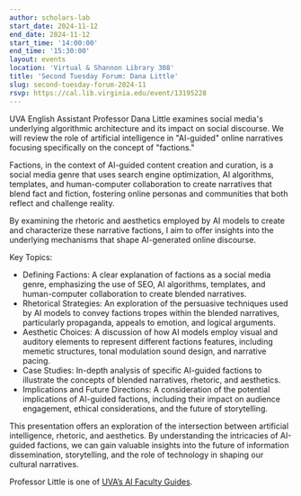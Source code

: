 ```yaml
---
author: scholars-lab
start_date: 2024-11-12
end_date: 2024-11-12
start_time: '14:00:00'
end_time: '15:30:00'
layout: events
location: 'Virtual & Shannon Library 308'
title: 'Second Tuesday Forum: Dana Little'
slug: second-tuesday-forum-2024-11
rsvp: https://cal.lib.virginia.edu/event/13195228
---
```


UVA English Assistant Professor Dana Little examines social media's underlying algorithmic architecture and its impact on social discourse. We will review the role of artificial intelligence in "AI-guided" online narratives focusing specifically on the concept of "factions."

Factions, in the context of AI-guided content creation and curation, is a social media genre that uses search engine optimization, AI algorithms, templates, and human-computer collaboration to create narratives that blend fact and fiction, fostering online personas and communities that both reflect and challenge reality.

By examining the rhetoric and aesthetics employed by AI models to create and characterize these narrative factions, I aim to offer insights into the underlying mechanisms that shape AI-generated online discourse.

Key Topics:

* Defining Factions: A clear explanation of factions as a social media genre, emphasizing the use of SEO, AI algorithms, templates, and human-computer collaboration to create blended narratives.
* Rhetorical Strategies: An exploration of the persuasive techniques used by AI models to convey factions tropes within the blended narratives, particularly propaganda, appeals to emotion, and logical arguments.
* Aesthetic Choices: A discussion of how AI models employ visual and auditory elements to represent different factions features, including memetic structures, tonal modulation sound design, and narrative pacing.
* Case Studies: In-depth analysis of specific AI-guided factions to illustrate the concepts of blended narratives, rhetoric, and aesthetics.
* Implications and Future Directions: A consideration of the potential implications of AI-guided factions, including their impact on audience engagement, ethical considerations, and the future of storytelling.

This presentation offers an exploration of the intersection between artificial intelligence, rhetoric, and aesthetics. By understanding the intricacies of AI-guided factions, we can gain valuable insights into the future of information dissemination, storytelling, and the role of technology in shaping our cultural narratives.

Professor Little is one of [UVA’s AI Faculty Guides](https://cte.virginia.edu/programs/faculty-ai-guides/2024-2025-faculty-ai-guides).
